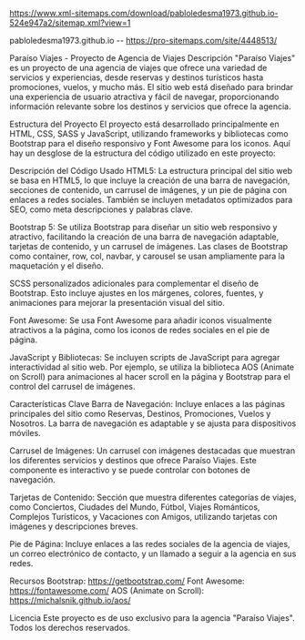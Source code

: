https://www.xml-sitemaps.com/download/pabloledesma1973.github.io-524e947a2/sitemap.xml?view=1

pabloledesma1973.github.io --  https://pro-sitemaps.com/site/4448513/

Paraíso Viajes - Proyecto de Agencia de Viajes
Descripción
"Paraíso Viajes" es un proyecto de una agencia de viajes que ofrece una variedad de servicios y experiencias, desde reservas y destinos turísticos hasta promociones, vuelos, y mucho más. El sitio web está diseñado para brindar una experiencia de usuario atractiva y fácil de navegar, proporcionando información relevante sobre los destinos y servicios que ofrece la agencia.

Estructura del Proyecto
El proyecto está desarrollado principalmente en HTML, CSS, SASS y JavaScript, utilizando frameworks y bibliotecas como Bootstrap para el diseño responsivo y Font Awesome para los iconos. Aquí hay un desglose de la estructura del código utilizado en este proyecto:

Descripción del Código Usado
HTML5: La estructura principal del sitio web se basa en HTML5, lo que incluye la creación de una barra de navegación, secciones de contenido, un carrusel de imágenes, y un pie de página con enlaces a redes sociales. También se incluyen metadatos optimizados para SEO, como meta descripciones y palabras clave.

Bootstrap 5: Se utiliza Bootstrap para diseñar un sitio web responsivo y atractivo, facilitando la creación de una barra de navegación adaptable, tarjetas de contenido, y un carrusel de imágenes. Las clases de Bootstrap como container, row, col, navbar, y carousel se usan ampliamente para la maquetación y el diseño.

SCSS personalizados adicionales para complementar el diseño de Bootstrap. Esto incluye ajustes en los márgenes, colores, fuentes, y animaciones para mejorar la presentación visual del sitio.

Font Awesome: Se usa Font Awesome para añadir iconos visualmente atractivos a la página, como los iconos de redes sociales en el pie de página.

JavaScript y Bibliotecas: Se incluyen scripts de JavaScript para agregar interactividad al sitio web. Por ejemplo, se utiliza la biblioteca AOS (Animate on Scroll) para animaciones al hacer scroll en la página y Bootstrap para el control del carrusel de imágenes.

Características Clave
Barra de Navegación: Incluye enlaces a las páginas principales del sitio como Reservas, Destinos, Promociones, Vuelos y Nosotros. La barra de navegación es adaptable y se ajusta para dispositivos móviles.

Carrusel de Imágenes: Un carrusel con imágenes destacadas que muestran los diferentes servicios y destinos que ofrece Paraíso Viajes. Este componente es interactivo y se puede controlar con botones de navegación.

Tarjetas de Contenido: Sección que muestra diferentes categorías de viajes, como Conciertos, Ciudades del Mundo, Fútbol, Viajes Románticos, Complejos Turísticos, y Vacaciones con Amigos, utilizando tarjetas con imágenes y descripciones breves.

Pie de Página: Incluye enlaces a las redes sociales de la agencia de viajes, un correo electrónico de contacto, y un llamado a seguir a la agencia en sus redes.


Recursos
Bootstrap: https://getbootstrap.com/
Font Awesome: https://fontawesome.com/
AOS (Animate on Scroll): https://michalsnik.github.io/aos/


Licencia
Este proyecto es de uso exclusivo para la agencia "Paraíso Viajes". Todos los derechos reservados.









